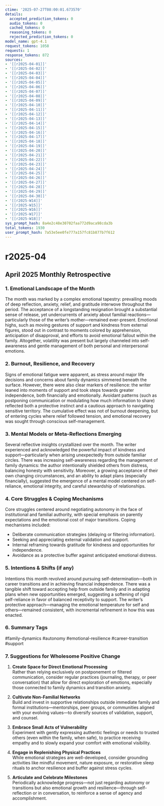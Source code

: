 ```yaml
---
ctime: '2025-07-27T08:00:01.673570'
details:
  accepted_prediction_tokens: 0
  audio_tokens: 0
  cached_tokens: 0
  reasoning_tokens: 0
  rejected_prediction_tokens: 0
model_name: gpt-4.1
request_tokens: 1058
requests: 1
response_tokens: 872
sources:
- '[[r2025-04-01]]'
- '[[r2025-04-02]]'
- '[[r2025-04-03]]'
- '[[r2025-04-04]]'
- '[[r2025-04-05]]'
- '[[r2025-04-06]]'
- '[[r2025-04-07]]'
- '[[r2025-04-08]]'
- '[[r2025-04-09]]'
- '[[r2025-04-10]]'
- '[[r2025-04-11]]'
- '[[r2025-04-12]]'
- '[[r2025-04-13]]'
- '[[r2025-04-14]]'
- '[[r2025-04-15]]'
- '[[r2025-04-16]]'
- '[[r2025-04-17]]'
- '[[r2025-04-18]]'
- '[[r2025-04-19]]'
- '[[r2025-04-20]]'
- '[[r2025-04-21]]'
- '[[r2025-04-22]]'
- '[[r2025-04-23]]'
- '[[r2025-04-24]]'
- '[[r2025-04-25]]'
- '[[r2025-04-26]]'
- '[[r2025-04-27]]'
- '[[r2025-04-28]]'
- '[[r2025-04-29]]'
- '[[r2025-04-30]]'
- '[[r2025-W14]]'
- '[[r2025-W15]]'
- '[[r2025-W16]]'
- '[[r2025-W17]]'
- '[[r2025-W18]]'
sys_prompt_hash: 8a4e2c48e30702faa772d9aca98cda3b
total_tokens: 1930
user_prompt_hash: 7a53e5ee0fe777a157fc81b877b7f612
---
```

# r2025-04

## April 2025 Monthly Retrospective

### 1. Emotional Landscape of the Month

The month was marked by a complex emotional tapestry: prevailing moods of deep reflection, anxiety, relief, and gratitude interwove throughout the period. The acceptance of a longstanding resignation brought a substantial sense of release, yet undercurrents of anxiety about familial reactions—particularly those of the writer’s mother—remained ever-present. Emotional highs, such as moving gestures of support and kindness from external figures, stood out in contrast to moments colored by apprehension, anticipation of disapproval, and efforts to avoid emotional fallout within the family. Altogether, volatility was present but largely channeled into self-awareness and gentle management of both personal and interpersonal emotions.

### 2. Burnout, Resilience, and Recovery

Signs of emotional fatigue were apparent, as stress around major life decisions and concerns about family dynamics simmered beneath the surface. However, there were also clear markers of resilience: the writer leaned into moments of support and took steps towards greater independence, both financially and emotionally. Avoidant patterns (such as postponing communication or modulating how much information to share) reflected both a protective instinct and a cautious approach to navigating sensitive territory. The cumulative effect was not of burnout deepening, but of entering cycles where relief followed tension, and emotional recovery was sought through conscious self-management.

### 3. Mental Models or Meta-Reflections Emerging

Several reflective insights crystallized over the month. The writer experienced and acknowledged the powerful impact of kindness and support—particularly when arising unexpectedly from outside familiar circles. There was increasing self-awareness regarding the management of family dynamics: the author intentionally shielded others from distress, balancing honesty with sensitivity. Moreover, a growing acceptance of their own changing circumstances, and an ability to adapt plans (especially financially), suggested the emergence of a mental model centered on self-reliance, emotional integrity, and careful stewardship of relationships.

### 4. Core Struggles & Coping Mechanisms

Core struggles centered around negotiating autonomy in the face of institutional and familial authority, with special emphasis on parently expectations and the emotional cost of major transitions. Coping mechanisms included:
- Deliberate communication strategies (delaying or filtering information).
- Seeking and appreciating external validation and support.
- Internal reframing towards gratitude for kindness and opportunities for independence.
- Avoidance as a protective buffer against anticipated emotional distress.

### 5. Intentions & Shifts (if any)

Intentions this month revolved around pursuing self-determination—both in career transitions and in achieving financial independence. There was a tangible shift toward accepting help from outside family and in adapting plans when new opportunities emerged, suggesting a softening of rigid self-reliance in favor of balanced receptivity to support. The writer’s protective approach—managing the emotional temperature for self and others—remained consistent, with incremental refinement in how this was enacted.

### 6. Summary Tags

#family-dynamics #autonomy #emotional-resilience #career-transition #support

### 7. Suggestions for Wholesome Positive Change

1. **Create Space for Direct Emotional Processing**  
   Rather than relying exclusively on postponement or filtered communication, consider regular practices (journaling, therapy, or peer conversation) that allow for direct exploration of emotions, especially those connected to family dynamics and transition anxiety.

2. **Cultivate Non-Familial Networks**  
   Build and invest in supportive relationships outside immediate family and formal institutions—mentorships, peer groups, or communities aligned with your evolving values—to diversify sources of validation, support, and counsel.

3. **Embrace Small Acts of Vulnerability**  
   Experiment with gently expressing authentic feelings or needs to trusted others (even within the family, when safe), to practice receiving empathy and to slowly expand your comfort with emotional visibility.

4. **Engage in Replenishing Physical Practices**  
   While emotional strategies are well-developed, consider grounding activities like mindful movement, nature exposure, or restorative sleep rituals to anchor resilience and buffer against stress cycles. 

5. **Articulate and Celebrate Milestones**  
   Periodically acknowledge progress—not just regarding autonomy or transitions but also emotional growth and resilience—through self-reflection or in conversation, to reinforce a sense of agency and accomplishment.